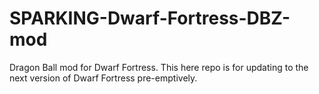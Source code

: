 SPARKING-Dwarf-Fortress-DBZ-mod
===============================

Dragon Ball mod for Dwarf Fortress. This here repo is for updating to the next version of Dwarf Fortress pre-emptively.
